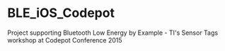 # BLE_iOS_Codepot
Project supporting Bluetooth Low Energy by Example - TI's Sensor Tags workshop at Codepot Conference 2015
